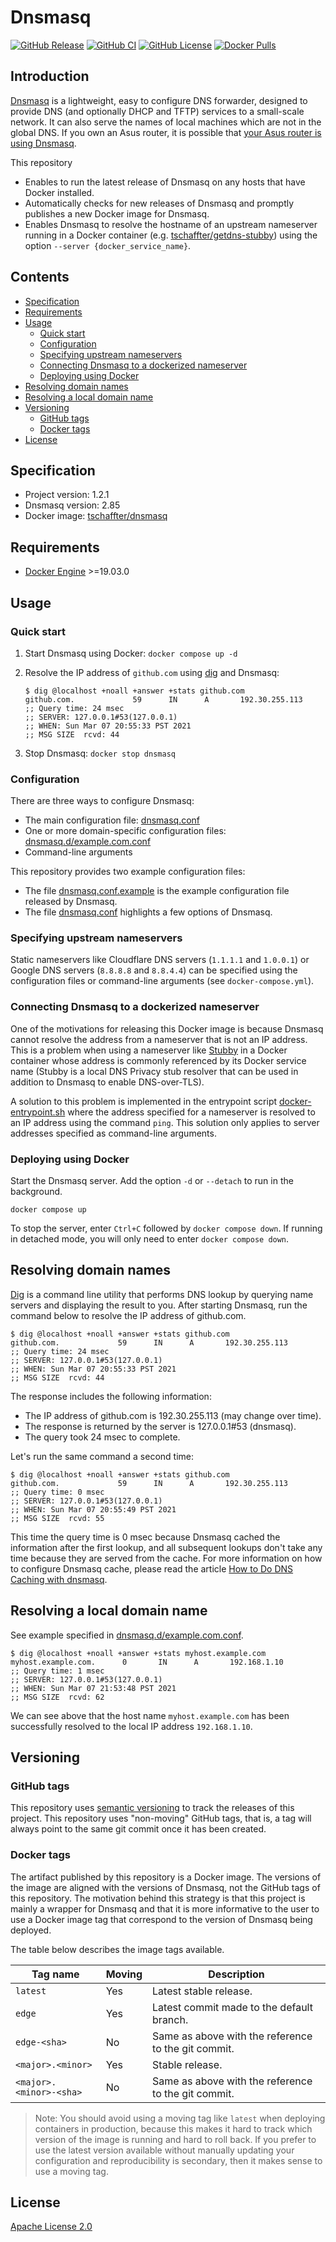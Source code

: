 # Dnsmasq

[![GitHub Release](https://img.shields.io/github/release/docker-tschaffter/dnsmasq.svg?include_prereleases&color=94398d&labelColor=555555&logoColor=ffffff&style=for-the-badge&logo=github)](https://github.com/tschaffter/docker-dnsmasq/releases)
[![GitHub CI](https://img.shields.io/github/workflow/status/tschaffter/docker-dnsmasq/CI.svg?color=94398d&labelColor=555555&logoColor=ffffff&style=for-the-badge&logo=github)](https://github.com/tschaffter/docker-dnsmasq/actions)
[![GitHub License](https://img.shields.io/github/license/tschaffter/docker-dnsmasq.svg?color=94398d&labelColor=555555&logoColor=ffffff&style=for-the-badge&logo=github)](https://github.com/tschaffter/docker-dnsmasq/blob/main/LICENSE)
[![Docker Pulls](https://img.shields.io/docker/pulls/tschaffter/dnsmasq.svg?color=94398d&labelColor=555555&logoColor=ffffff&style=for-the-badge&label=pulls&logo=docker)](https://hub.docker.com/r/tschaffter/dnsmasq)


## Introduction

[Dnsmasq] is a lightweight, easy to configure DNS forwarder, designed to provide
DNS (and optionally DHCP and TFTP) services to a small-scale network. It can
also serve the names of local machines which are not in the global DNS. If you
own an Asus router, it is possible that [your Asus router is using Dnsmasq].

This repository

- Enables to run the latest release of Dnsmasq on any hosts that have Docker
  installed.
- Automatically checks for new releases of Dnsmasq and promptly publishes a new
  Docker image for Dnsmasq.
- Enables Dnsmasq to resolve the hostname of an upstream nameserver running in a
  Docker container (e.g. [tschaffter/getdns-stubby]) using the option `--server
  {docker_service_name}`.


## Contents

- [Specification](#Specification)
- [Requirements](#Requirements)
- [Usage](#Usage)
  - [Quick start](#Quick-start)
  - [Configuration](#Configuration)
  - [Specifying upstream nameservers](#Specifying-upstream-nameservers)
  - [Connecting Dnsmasq to a dockerized nameserver](Connecting-Dnsmasq-to-a-dockerized-nameserver)
  - [Deploying using Docker](#Deploying-using-Docker)
- [Resolving domain names](#Resolving-domain-names)
- [Resolving a local domain name](#Resolving-a-local-domain-name)
- [Versioning](#Versioning)
  - [GitHub tags](#GitHub-tags)
  - [Docker tags](#Docker-tags)
- [License](#License)


## Specification

- Project version: 1.2.1
- Dnsmasq version: 2.85
- Docker image: [tschaffter/dnsmasq]


## Requirements

- [Docker Engine] >=19.03.0


## Usage

### Quick start

1. Start Dnsmasq using Docker: `docker compose up -d`
2. Resolve the IP address of `github.com` using [dig] and Dnsmasq:

    ```console
    $ dig @localhost +noall +answer +stats github.com
    github.com.             59      IN      A       192.30.255.113
    ;; Query time: 24 msec
    ;; SERVER: 127.0.0.1#53(127.0.0.1)
    ;; WHEN: Sun Mar 07 20:55:33 PST 2021
    ;; MSG SIZE  rcvd: 44
    ```

3. Stop Dnsmasq: `docker stop dnsmasq`

### Configuration

There are three ways to configure Dnsmasq:

- The main configuration file: [dnsmasq.conf](dnsmasq.conf)
- One or more domain-specific configuration files:
  [dnsmasq.d/example.com.conf](dnsmasq.d/example.com.conf)
- Command-line arguments

This repository provides two example configuration files:

- The file [dnsmasq.conf.example](dnsmasq.conf.example) is the example
  configuration file released by Dnsmasq.
- The file [dnsmasq.conf](dnsmasq.conf) highlights a few options of Dnsmasq.

### Specifying upstream nameservers

Static nameservers like Cloudflare DNS servers (`1.1.1.1` and `1.0.0.1`) or
Google DNS servers (`8.8.8.8` and `8.8.4.4`) can be specified using the
configuration files or command-line arguments (see `docker-compose.yml`).

### Connecting Dnsmasq to a dockerized nameserver

One of the motivations for releasing this Docker image is because Dnsmasq cannot
resolve the address from a nameserver that is not an IP address. This is a
problem when using a nameserver like [Stubby] in a Docker container whose
address is commonly referenced by its Docker service name (Stubby is a local DNS
Privacy stub resolver that can be used in addition to Dnsmasq to enable
DNS-over-TLS).

A solution to this problem is implemented in the entrypoint script
[docker-entrypoint.sh](docker-entrypoint.sh) where the address specified for a
nameserver is resolved to an IP address using the command `ping`. This solution
only applies to server addresses specified as command-line arguments.

### Deploying using Docker

Start the Dnsmasq server. Add the option `-d` or `--detach` to run in the
background.

```console
docker compose up
```

To stop the server, enter `Ctrl+C` followed by `docker compose down`. If running
in detached mode, you will only need to enter `docker compose down`.


## Resolving domain names

[Dig] is a command line utility that performs DNS lookup by querying name
servers and displaying the result to you. After starting Dnsmasq, run the
command below to resolve the IP address of github.com.

```console
$ dig @localhost +noall +answer +stats github.com
github.com.             59      IN      A       192.30.255.113
;; Query time: 24 msec
;; SERVER: 127.0.0.1#53(127.0.0.1)
;; WHEN: Sun Mar 07 20:55:33 PST 2021
;; MSG SIZE  rcvd: 44
```

The response includes the following information:

- The IP address of github.com is 192.30.255.113 (may change over time).
- The response is returned by the server is 127.0.0.1#53 (dnsmasq).
- The query took 24 msec to complete.

Let's run the same command a second time:

```console
$ dig @localhost +noall +answer +stats github.com
github.com.             59      IN      A       192.30.255.113
;; Query time: 0 msec
;; SERVER: 127.0.0.1#53(127.0.0.1)
;; WHEN: Sun Mar 07 20:55:49 PST 2021
;; MSG SIZE  rcvd: 55
```

This time the query time is 0 msec because Dnsmasq cached the information after
the first lookup, and all subsequent lookups don't take any time because they
are served from the cache. For more information on how to configure Dnsmasq
cache, please read the article [How to Do DNS Caching with dnsmasq].


## Resolving a local domain name

See example specified in
[dnsmasq.d/example.com.conf](dnsmasq.d/example.com.conf).

```console
$ dig @localhost +noall +answer +stats myhost.example.com
myhost.example.com.      0       IN      A       192.168.1.10
;; Query time: 1 msec
;; SERVER: 127.0.0.1#53(127.0.0.1)
;; WHEN: Sun Mar 07 21:53:48 PST 2021
;; MSG SIZE  rcvd: 62
```

We can see above that the host name `myhost.example.com` has been successfully
resolved to the local IP address `192.168.1.10`.


## Versioning

### GitHub tags

This repository uses [semantic versioning] to track the releases of this
project. This repository uses "non-moving" GitHub tags, that is, a tag will
always point to the same git commit once it has been created.

### Docker tags

The artifact published by this repository is a Docker image. The versions of the
image are aligned with the versions of Dnsmasq, not the GitHub tags of this
repository. The motivation behind this strategy is that this project is mainly a
wrapper for Dnsmasq and that it is more informative to the user to use a Docker
image tag that correspond to the version of Dnsmasq being deployed.

The table below describes the image tags available.

| Tag name                    | Moving | Description
|-----------------------------|--------|------------
| `latest`                    | Yes    | Latest stable release.
| `edge`                      | Yes    | Latest commit made to the default branch.
| `edge-<sha>`                | No     | Same as above with the reference to the git commit.
| `<major>.<minor>`           | Yes    | Stable release.
| `<major>.<minor>-<sha>`     | No     | Same as above with the reference to the git commit.

> Note: You should avoid using a moving tag like `latest` when deploying
containers in production, because this makes it hard to track which version of
the image is running and hard to roll back. If you prefer to use the latest
version available without manually updating your configuration and
reproducibility is secondary, then it makes sense to use a moving tag.

## License

[Apache License 2.0]

<!-- Links -->

[Dnsmasq]: https://thekelleys.org.uk/gitweb/?p=dnsmasq.git;a=summary
[your Asus router is using Dnsmasq]: https://unfinishedbitness.info/2015/05/26/asuswrt-finalized-setup/
[Stubby]: https://github.com/getdnsapi/stubby
[tschaffter/dnsmasq]: https://hub.docker.com/repository/docker/tschaffter/dnsmasq
[Docker Engine]: https://docs.docker.com/engine/install/
[Dig]: https://en.wikipedia.org/wiki/Dig_(command)
[semantic versioning]: https://semver.org/
[tschaffter/getdns-stubby]: https://github.com/tschaffter/getdns-stubby
[How to Do DNS Caching with dnsmasq]: https://netbeez.net/blog/linux-dns-caching-dnsmasq/
[Apache License 2.0]: https://github.com/tschaffter/dnsmasq/blob/main/LICENSE
[thekelleys.org.uk]: https://thekelleys.org.uk/dnsmasq/doc.html

